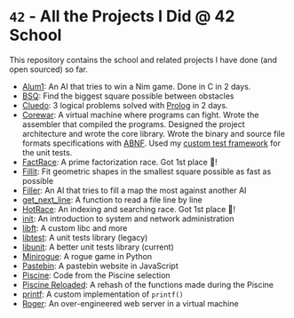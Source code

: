 # `42` - All the Projects I Did @ 42 School

This repository contains the school and related projects I have done (and open
sourced) so far.

- [Alum1](alum1/): An AI that tries to win a Nim game. Done in C in 2 days.
- [BSQ](piscine/bsq/): Find the biggest square possible between obstacles
- [Cluedo](cluedo/): 3 logical problems solved with
  [Prolog](https://en.wikipedia.org/wiki/Prolog) in 2 days.
- [Corewar](corewar/): A virtual machine where programs can fight. Wrote the
  assembler that compiled the programs. Designed the project architecture and
  wrote the core library. Wrote the binary and source file formats
  specifications with
  [ABNF](https://en.wikipedia.org/wiki/Augmented_Backus%E2%80%93Naur_form). Used
  my [custom test
  framework](https://github.com/jody-frankowski/42/tree/master/libunit) for the
  unit tests.
- [FactRace](factrace/): A prime factorization race. Got 1st place 🥇!
- [Fillit](fillit/): Fit geometric shapes in the smallest square possible as
  fast as possible
- [Filler](filler/): An AI that tries to fill a map the most against another AI
- [get\_next\_line](gnl/): A function to read a file line by line
- [HotRace](hotrace/): An indexing and searching race. Got 1st place 🥇!
- [init](init/): An introduction to system and network administration
- [libft](libft/): A custom libc and more
- [libtest](libtest/): A unit tests library (legacy)
- [libunit](libunit/): A better unit tests library (current)
- [Minirogue](minirogue/): A rogue game in Python
- [Pastebin](pastebin/): A pastebin website in JavaScript
- [Piscine](piscine/): Code from the Piscine selection
- [Piscine Reloaded](piscine\_reloaded/): A rehash of the functions made during
  the Piscine
- [printf](printf/): A custom implementation of `printf()`
- [Roger](roger/): An over-engineered web server in a virtual machine
